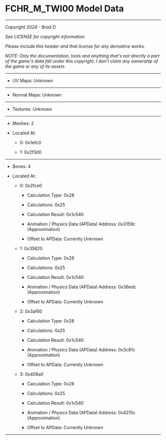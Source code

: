 # FCHR_M_TWI00 Model Data

---

*Copyright 2024 - Brad D*

*See LICENSE for copyright information.*

*Please include this header and that license for any derivative works.*

*NOTE: Only the documentation, tools and anything that's not directly a part of the game's data fall under this copyright. I don't claim any ownership of the game or any of its assets*

---


* UV Maps: Unknown

---

* Normal Maps: Unknown

---

* Textures: Unknown

---

* Meshes: 2

* Located At:

  * 0: 0x1efc0

  * 1: 0x2f3d0

---

* Bones: 4

* Located At:

  * 0: 0x2fce0

    * Calculation Type: 0x28

    * Calculations: 0x25

    * Calculation Result: 0x1c540

    * Animation / Physics Data (APData) Address: 0x3159c (Approximation)

    * Offset to APData: Currently Unknown

  * 1: 0x35620

    * Calculation Type: 0x28

    * Calculations: 0x25

    * Calculation Result: 0x1c540

    * Animation / Physics Data (APData) Address: 0x36edc (Approximation)

    * Offset to APData: Currently Unknown

  * 2: 0x3af60

    * Calculation Type: 0x28

    * Calculations: 0x25

    * Calculation Result: 0x1c540

    * Animation / Physics Data (APData) Address: 0x3c81c (Approximation)

    * Offset to APData: Currently Unknown

  * 3: 0x408a0

    * Calculation Type: 0x28

    * Calculations: 0x25

    * Calculation Result: 0x1c540

    * Animation / Physics Data (APData) Address: 0x4215c (Approximation)

    * Offset to APData: Currently Unknown

---

